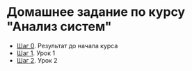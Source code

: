 # Домашнее задание по курсу "Анализ систем"

* [Шаг 0](./step-0.md). Результат до начала курса
* [Шаг 1](./step-1.md). Урок 1
* [Шаг 2](./step-2.md). Урок 2
